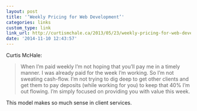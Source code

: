 ```yaml
---
layout: post
title: '‘Weekly Pricing for Web Development’'
categories: links
custom_type: link
link_url: http://curtismchale.ca/2013/05/23/weekly-pricing-for-web-development/
date: '2014-11-10 12:43:57'
---
```

Curtis McHale:

> When I’m paid weekly I’m not hoping that you’ll pay me in a timely manner. I was already paid for the week I’m working. So I’m not sweating cash-flow. I’m not trying to dig deep to get other clients and get them to pay deposits (while working for you) to keep that 40% I’m out flowing. I’m simply focused on providing you with value this week.

This model makes so much sense in client services.